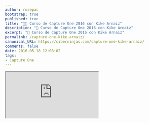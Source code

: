 ```yaml
---
author: rosepac
bootstrap: true
published: true
title: "👩‍🏫 Curso de Capture One 2016 con Kike Arnaiz"
description: "📸 Curso de Capture One 2016 con Kike Arnaiz"
excerpt: "📸 Curso de Capture One 2016 con Kike Arnaiz"
permalink: /capture-one-kike-arnaiz/
canonical_URL: https://ciberninjas.com/capture-one-kike-arnaiz/
comments: false
date: 2016-05-18 12:08:02
tags:
- Capture One
---
```


<div class="embed-responsive embed-responsive-16by9">
  <iframe class="embed-responsive-item" src="https://www.youtube-nocookie.com/embed/videoseries?list=PLyNvsloSbd7OBs4jXRV7OJBl2aYwgvRdE" allowfullscreen></iframe>
</div><br/>